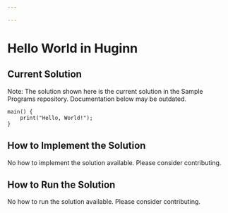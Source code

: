 ```yaml
---

---
```


# Hello World in Huginn

## Current Solution

Note: The solution shown here is the current solution in the Sample Programs repository. Documentation below may be outdated.

```Huginn
main() {
	print("Hello, World!");
}

```

## How to Implement the Solution

No how to implement the solution available. Please consider contributing.

## How to Run the Solution

No how to run the solution available. Please consider contributing.